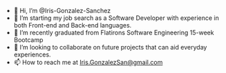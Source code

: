 - 👋 Hi, I’m @Iris-Gonzalez-Sanchez
- 👀 I’m starting my job search as a Software Developer with experience in both Front-end and Back-end languages.
- 🌱 I’m recently graduated from Flatirons Software Engineering 15-week Bootcamp
- 💞️ I’m looking to collaborate on future projects that can aid everyday experiences.
- 📫 How to reach me at Iris.GonzalezSan@gmail.com

<!---
Iris-Gonzalez-Sanchez/Iris-Gonzalez-Sanchez is a ✨ special ✨ repository because its `README.md` (this file) appears on your GitHub profile.
You can click the Preview link to take a look at your changes.
--->
